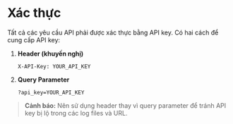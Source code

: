 # Xác thực

Tất cả các yêu cầu API phải được xác thực bằng API key. Có hai cách để cung cấp API key:

1. **Header (khuyến nghị)**
   ```
   X-API-Key: YOUR_API_KEY
   ```

2. **Query Parameter**
   ```
   ?api_key=YOUR_API_KEY
   ```

> **Cảnh báo:** Nên sử dụng header thay vì query parameter để tránh API key bị lộ trong các log files và URL.
